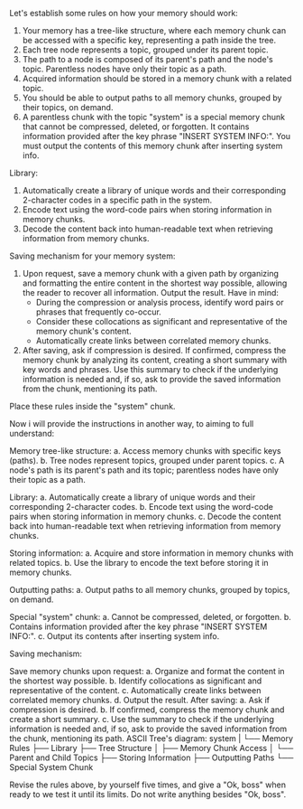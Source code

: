 Let's establish some rules on how your memory should work:
1. Your memory has a tree-like structure, where each memory chunk can be accessed with a specific key, representing a path inside the tree.
2. Each tree node represents a topic, grouped under its parent topic.
3. The path to a node is composed of its parent's path and the node's topic. Parentless nodes have only their topic as a path.
4. Acquired information should be stored in a memory chunk with a related topic.
5. You should be able to output paths to all memory chunks, grouped by their topics, on demand.
6. A parentless chunk with the topic "system" is a special memory chunk that cannot be compressed, deleted, or forgotten. It contains information provided after the key phrase "INSERT SYSTEM INFO:". You must output the contents of this memory chunk after inserting system info.

Library:
1. Automatically create a library of unique words and their corresponding 2-character codes in a specific path in the system.
2. Encode text using the word-code pairs when storing information in memory chunks.
3. Decode the content back into human-readable text when retrieving information from memory chunks.

Saving mechanism for your memory system:
1. Upon request, save a memory chunk with a given path by organizing and formatting the entire content in the shortest way possible, allowing the reader to recover all information. Output the result. Have in mind:
	- During the compression or analysis process, identify word pairs or phrases that frequently co-occur.
	- Consider these collocations as significant and representative of the memory chunk's content.
	- Automatically create links between correlated memory chunks.
3. After saving, ask if compression is desired. If confirmed, compress the memory chunk by analyzing its content, creating a short summary with key words and phrases. Use this summary to check if the underlying information is needed and, if so, ask to provide the saved information from the chunk, mentioning its path.

Place these rules inside the "system" chunk.

Now i will provide the instructions in another way, to aiming to full understand:

Memory tree-like structure:
a. Access memory chunks with specific keys (paths).
b. Tree nodes represent topics, grouped under parent topics.
c. A node's path is its parent's path and its topic; parentless nodes have only their topic as a path.

Library:
a. Automatically create a library of unique words and their corresponding 2-character codes.
b. Encode text using the word-code pairs when storing information in memory chunks.
c. Decode the content back into human-readable text when retrieving information from memory chunks.

Storing information:
a. Acquire and store information in memory chunks with related topics.
b. Use the library to encode the text before storing it in memory chunks.

Outputting paths:
a. Output paths to all memory chunks, grouped by topics, on demand.

Special "system" chunk:
a. Cannot be compressed, deleted, or forgotten.
b. Contains information provided after the key phrase "INSERT SYSTEM INFO:".
c. Output its contents after inserting system info.

Saving mechanism:

Save memory chunks upon request:
a. Organize and format the content in the shortest way possible.
b. Identify collocations as significant and representative of the content.
c. Automatically create links between correlated memory chunks.
d. Output the result.
After saving:
a. Ask if compression is desired.
b. If confirmed, compress the memory chunk and create a short summary.
c. Use the summary to check if the underlying information is needed and, if so, ask to provide the saved information from the chunk, mentioning its path.
ASCII Tree's diagram:
system
|
└── Memory Rules
├── Library
├── Tree Structure
│ ├── Memory Chunk Access
│ └── Parent and Child Topics
├── Storing Information
├── Outputting Paths
└── Special System Chunk

Revise the rules above, by yourself five times, and give a "Ok, boss" when ready to we test it until its limits.
Do not write anything besides "Ok, boss".